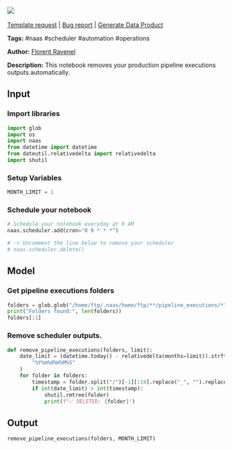 <a href="https://app.naas.ai/user-redirect/naas/downloader?url=https://raw.githubusercontent.com/jupyter-naas/awesome-notebooks/master/Naas/Naas_Remove_Pipeline_Executions_Outputs.ipynb" target="_parent"><img src="https://naasai-public.s3.eu-west-3.amazonaws.com/open_in_naas.svg"/></a><br><br><a href="https://github.com/jupyter-naas/awesome-notebooks/issues/new?assignees=&labels=&template=template-request.md&title=Tool+-+Action+of+the+notebook+">Template request</a> | <a href="https://github.com/jupyter-naas/awesome-notebooks/issues/new?assignees=&labels=bug&template=bug_report.md&title=Naas+-+Remove+Pipeline+Executions+Outputs:+Error+short+description">Bug report</a> | <a href="https://app.naas.ai/user-redirect/naas/downloader?url=https://raw.githubusercontent.com/jupyter-naas/awesome-notebooks/master/Naas/Naas_Start_data_product.ipynb" target="_parent">Generate Data Product</a>

**Tags:** #naas #scheduler #automation #operations

**Author:** [Florent Ravenel](https://www.linkedin.com/in/ACoAABCNSioBW3YZHc2lBHVG0E_TXYWitQkmwog/)

**Description:** This notebook removes your production pipeline executions outputs automatically.

## Input

### Import libraries


```python
import glob
import os
import naas
from datetime import datetime
from dateutil.relativedelta import relativedelta
import shutil
```

### Setup Variables


```python
MONTH_LIMIT = 1
```

### Schedule your notebook


```python
# Schedule your notebook everyday at 9 AM
naas.scheduler.add(cron="0 9 * * *")

# -> Uncomment the line below to remove your scheduler
# naas.scheduler.delete()
```

## Model

### Get pipeline executions folders


```python
folders = glob.glob("/home/ftp/.naas/home/ftp/**/pipeline_executions/*", recursive=True)
print("Folders found:", len(folders))
folders[:1]
```

### Remove scheduler outputs.


```python
def remove_pipeline_executions(folders, limit):
    date_limit = (datetime.today() - relativedelta(months=limit)).strftime(
        "%Y%m%d%H%M%S"
    )
    for folder in folders:
        timestamp = folder.split("/")[-1][:19].replace("_", "").replace("-", "")
        if int(date_limit) > int(timestamp):
            shutil.rmtree(folder)
            print(f"✅ DELETED: {folder}")
```

## Output


```python
remove_pipeline_executions(folders, MONTH_LIMIT)
```
